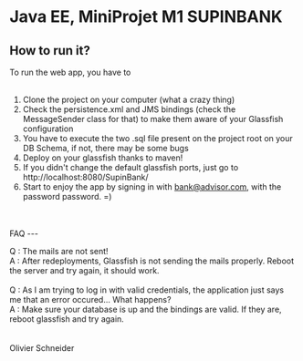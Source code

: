 Java EE, MiniProjet M1 SUPINBANK
================================


How to run it?
--------------

To run the web app, you have to <br />
<br />
1) Clone the project on your computer (what a crazy thing) <br />
2) Check the persistence.xml and JMS bindings (check the MessageSender class for that) to make them aware of your Glassfish configuration<br />
3) You have to execute the two .sql file present on the project root on your DB Schema, if not, there may be some bugs<br />
4) Deploy on your glassfish thanks to maven!<br />
5) If you didn't change the default glassfish ports, just go to http://localhost:8080/SupinBank/<br />
6) Start to enjoy the app by signing in with bank@advisor.com, with the password password. =)<br />
<br />
<br />
FAQ
---

Q : The mails are not sent!<br />
A : After redeployments, Glassfish is not sending the mails properly. Reboot the server and try again, it should work.<br />
<br />
Q : As I am trying to log in with valid credentials, the application just says me that an error occured... What happens?<br />
A : Make sure your database is up and the bindings are valid. If they are, reboot glassfish and try again.<br />
<br />
<br />
Olivier Schneider
